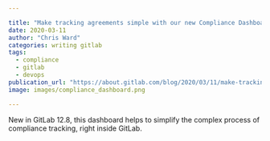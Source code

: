 ```yaml
---

title: "Make tracking agreements simple with our new Compliance Dashboard"
date: 2020-03-11
author: "Chris Ward"
categories: writing gitlab
tags: 
  - compliance
  - gitlab
  - devops
publication_url: "https://about.gitlab.com/blog/2020/03/11/make-tracking-agreements-simple-compliance-dashboard/"
image: images/compliance_dashboard.png

---
```

New in GitLab 12.8, this dashboard helps to simplify the complex process of compliance tracking, right inside GitLab.